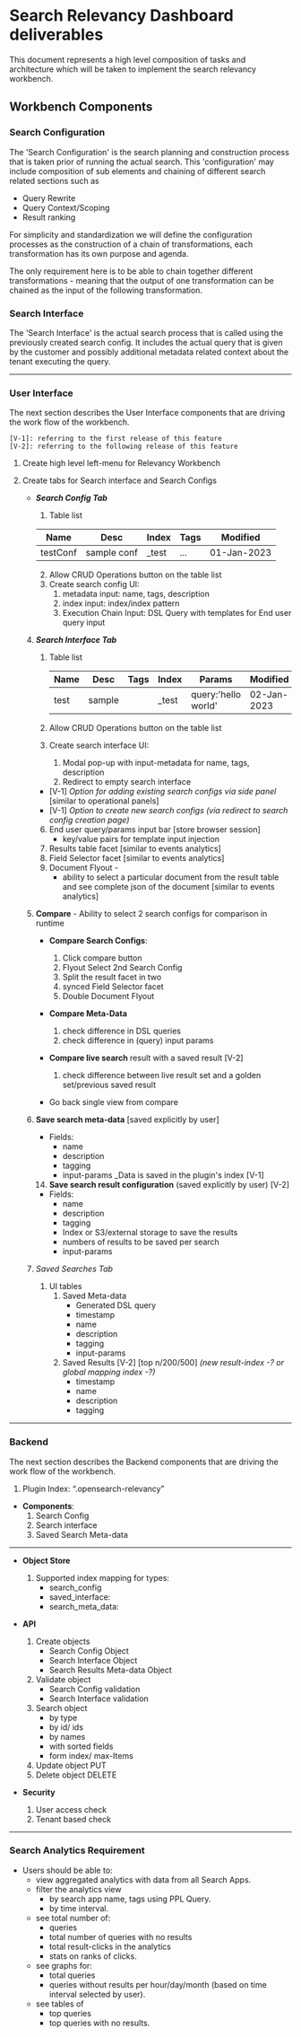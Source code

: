 # Search Relevancy Dashboard deliverables

This document represents a high level composition of tasks and architecture which will be taken to implement
the search relevancy workbench. 

##  Workbench Components

### Search Configuration
The 'Search Configuration' is the search planning and construction process that is taken prior of running the actual search.
This 'configuration' may include composition of sub elements and chaining of different search related sections such as
 - Query Rewrite 
 - Query Context/Scoping 
 - Result ranking 

For simplicity and standardization we will define the configuration processes as the construction of a chain of transformations, each transformation has its own purpose and 
agenda.

The only requirement here is to be able to chain together different transformations - meaning that the output of one transformation can be
chained as the input of the following transformation.


### Search Interface
The 'Search Interface' is the actual search process that is called using the previously created search config.
It includes the actual query that is given by the customer and possibly additional metadata related context about the tenant executing the query.

----

### User Interface
The next section describes the User Interface components that are driving the work flow of the workbench.

```text
[V-1]: referring to the first release of this feature  
[V-2]: referring to the following release of this feature  
```
   1. Create high level left-menu for Relevancy Workbench
   2. Create tabs for Search interface and Search Configs
      - ***Search Config Tab***
          1. Table list
        
        | Name  | Desc        | Index    | Tags | Modified       |
        |-------------|----------|------|----------------|--------|
        | testConf | sample conf | _test    | ...  | 01-Jan-2023    |
         
          2. Allow CRUD Operations button on the table list
          3. Create search config UI:
              1. metadata input:  name, tags, description
              2. index input:  index/index pattern
              3. Execution Chain Input: DSL Query with templates for End user query input
      
      4. ***Search Interface Tab***
          1. Table list
         
             | Name | Desc   | Tags | Index | Params              | Modified    | #Results |
             |------|--------|------|-------|---------------------|-------------|----------|
             | test | sample |      | _test | query:'hello world' | 02-Jan-2023 | 12       |
         
          3. Allow CRUD Operations button on the table list
          4. Create search interface UI:
              1. Modal pop-up with input-metadata for name, tags, description
              2. Redirect to empty search interface
          - [V-1] _Option for adding existing search configs via side panel_ [similar to operational panels]
          - [V-1] _Option to create new search configs (via redirect to search config creation page)_
          6. End user query/params input bar [store browser session]
              - key/value pairs for template input injection
          7. Results table facet [similar to events analytics]
          8. Field Selector facet [similar to events analytics]
          9. Document Flyout - 
             - ability to select a particular document from the result table and see complete json of the document [similar to events analytics]
      5. **Compare** - Ability to select 2 search configs for comparison in runtime
            
            - **Compare Search Configs**:
                 1. Click compare button
                 2. Flyout Select 2nd Search Config
                 3. Split the result facet in two
                 4. synced Field Selector facet
                 5. Double Document Flyout
          
            - **Compare Meta-Data**
                 1. check difference in DSL queries
                 2. check difference in (query) input params
            
            - **Compare live search** result with a saved result [V-2]
                 1. check difference between live result set and a golden set/previous saved result
          - Go back single view from compare
      6. **Save search meta-data** [saved explicitly by user]
         - Fields:
           - name
           - description
           - tagging
           - input-params
         _Data is saved in the plugin's index  [V-1]
         
         14. **Save search result configuration** (saved explicitly by user)  [V-2]
          - Fields:
              - name
              - description
              - tagging
              - Index or S3/external storage to save the results
              - numbers of results to be saved per search
              - input-params
      7. *Saved Searches Tab*
          1. UI tables 
              1. Saved Meta-data
                  - Generated DSL query
                  - timestamp
                  - name
                  - description
                  - tagging
                  - input-params
              2. Saved Results [V-2] [top n/200/500] _(new result-index -?  or global mapping index -?)_
                  - timestamp
                  - name
                  - description
                  - tagging
---
### Backend 
The next section describes the Backend components that are driving the work flow of the workbench.
   1. Plugin Index: “.opensearch-relevancy”
   
   - **Components**:
       1. Search Config
       2. Search interface
       3. Saved Search Meta-data
---
   - **Object Store**
       1. Supported index mapping for types:
          - search_config
          - saved_interface:
          - search_meta_data:
   - **API**
       1. Create objects 
          - Search Config Object
          - Search Interface Object
          - Search Results Meta-data Object
       2. Validate object
          - Search Config validation
          - Search Interface validation
       3. Search object 
           - by type
           - by id/ ids
           - by names
           - with sorted fields
           - form index/ max-Items
       4. Update object PUT
       5. Delete object  DELETE
     
   - **Security**
       1. User access check
       2. Tenant based check

---
### **Search Analytics Requirement** 

  - Users should be able to:
    - view aggregated analytics with data from all Search Apps.
    - filter the analytics view
      - by search app name, tags using PPL Query.
      - by time interval.
    - see total number of:
      - queries
      - total number of queries with no results
      - total result-clicks in the analytics
      - stats on ranks of clicks.
    - see graphs for:
      - total queries
      - queries without results per hour/day/month (based on time interval selected by user).
    - see tables of
      - top queries
      - top queries with no results.

